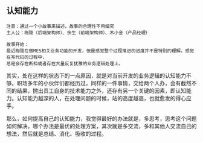 ## 认知能力

```
注意：通过一个小故事来描述，故事的合理性不用细究
主人公：梅陇（后端架构师）、余生（前端架构师）、木小金（产品经理）

故事开始：
最近梅陇在做MES相关业务功能的开发，但是感觉整个过程推进的进度并不是特别的理解。感觉在写代码的过程中，
总是会存在断档或者存在大量反复犹豫的业务逻辑处理上。
```

其实，处在这样的状态下的一点原因，就是对当前开发的业务逻辑的认知能力不够。职场多年的小伙伴们都经历过，同样的一件事情，交给两个人办，会有截然不同的结果，抛出员工自身的技术能力之外，还存有另一个关键的因素，即认知能力。认知能力越深的人，在处理问题的时候，站的高度越高，也就愈发的得心应手。

那么，如何提高自己的认知能力，我觉得最好的办法就是，多思考，思考这个问题如何解决，哪个办法是最优的处理方案，其次就是多交流，多和其他人交流自己的想法，然后就是总结、消化、吸收的过程。
